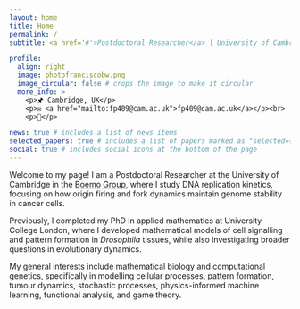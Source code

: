 ```yaml
---
layout: home
title: Home
permalink: /
subtitle: <a href='#'>Postdoctoral Researcher</a> | University of Cambridge.

profile:
  align: right
  image: photofranciscobw.png
  image_circular: false # crops the image to make it circular
  more_info: >
    <p>🖈 Cambridge, UK</p>
    <p>✉ <a href="mailto:fp409@cam.ac.uk">fp409@cam.ac.uk</a></p><br>
    <p>🍁</p>

news: true # includes a list of news items
selected_papers: true # includes a list of papers marked as "selected={true}"
social: true # includes social icons at the bottom of the page
---
```


Welcome to my page! I am a Postdoctoral Researcher at the University of Cambridge in the [Boemo Group](https://www.boemogroup.org), where I study DNA replication kinetics, focusing on how origin firing and fork dynamics maintain genome stability in cancer cells.

Previously, I completed my PhD in applied mathematics at University College London, where I developed mathematical models of cell signalling and pattern formation in _Drosophila_ tissues, while also investigating broader questions in evolutionary dynamics.

My general interests include mathematical biology and computational genetics, specifically in modelling cellular processes, pattern formation, tumour dynamics, stochastic processes, physics-informed machine learning, functional analysis, and game theory.
